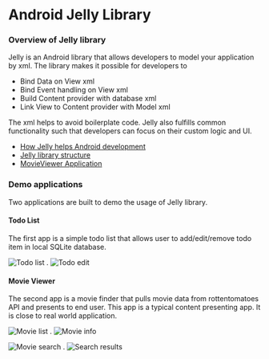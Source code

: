Android Jelly Library
=====

### Overview of Jelly library

Jelly is an Android library that allows developers to model your application by xml. The library makes it possible for developers to
* Bind Data on View xml
* Bind Event handling on View xml
* Build Content provider with database xml
* Link View to Content provider with Model xml

The xml helps to avoid boilerplate code. Jelly also fulfills common functionality such that developers can focus on their custom logic and UI.

* [How Jelly helps Android development](https://github.com/rockycubi/jelly/wiki/How-Jelly-Helps-Android-Development)
* [Jelly library structure](https://github.com/rockycubi/jelly/wiki/Jelly-Library-Structure)
* [MovieViewer Application](https://github.com/rockycubi/jelly/wiki/MovieView-Application)

### Demo applications

Two applications are built to demo the usage of Jelly library.

#### Todo List 

The first app is a simple todo list that allows user to add/edit/remove todo item in local SQLite database.

![Todo list](https://github.com/rockycubi/jelly/raw/master/document/images/todo_list.png) . 
![Todo edit](https://github.com/rockycubi/jelly/raw/master/document/images/todo_edit.png) 

#### Movie Viewer

The second app is a movie finder that pulls movie data from rottentomatoes API and presents to end user. This app is a typical content presenting app. It is close to real world application.

![Movie list](https://github.com/rockycubi/jelly/raw/master/document/images/movie_intheater.png) . 
![Movie info](https://github.com/rockycubi/jelly/raw/master/document/images/movie_info.png)

![Movie search](https://github.com/rockycubi/jelly/raw/master/document/images/movie_searchbar.png) . 
![Search results](https://github.com/rockycubi/jelly/raw/master/document/images/movie_searchresults.png)
